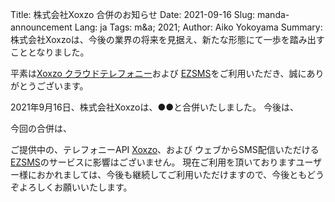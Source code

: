 Title: 株式会社Xoxzo 合併のお知らせ
Date: 2021-09-16
Slug: manda-announcement
Lang: ja
Tags: m&a; 2021;
Author: Aiko Yokoyama
Summary:　株式会社Xoxzoは、今後の業界の将来を見据え、新たな形態にて一歩を踏み出すこととなりました。

平素は[Xoxzo クラウドテレフォニー](https://www.xoxzo.com/)および [EZSMS](https://www.ezsms.biz/)をご利用いただき、誠にありがとうございます。

2021年9月16日、株式会社Xoxzoは、●●と合併いたしました。
今後は、

今回の合併は、

ご提供中の、テレフォニーAPI [Xoxzo](https://www.xoxzo.com/)、および ウェブからSMS配信いただける[EZSMS](https://www.ezsms.biz/)のサービスに影響はございません。
現在ご利用を頂いておりますユーザー様におかれましては、今後も継続してご利用いただけますので、今後ともどうぞよろしくお願いいたします。



